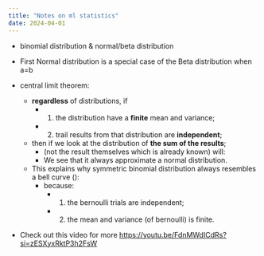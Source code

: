 ```yaml
---
title: "Notes on ml statistics"
date: 2024-04-01
---
```


- binomial distribution & normal/beta distribution
- First Normal distribution is a special case of the Beta distribution when a=b

- central limit theorem: 
  - **regardless** of distributions, if
    - 1. the distribution have a **finite** mean and variance; 
    - 2. trail results from that distribution are **independent**;
  - then if we look at the distribution of **the sum of the results**; 
    - (not the result themselves which is already known) will:
    - We see that it always approximate a normal distribution.
  - This explains why symmetric binomial distribution always resembles a bell curve (): 
    - because: 
      - 1. the bernoulli trials are independent;
      - 2. the mean and variance (of bernoulli) is finite.
- Check out this video for more https://youtu.be/FdnMWdICdRs?si=zESXyxRktP3h2FsW

